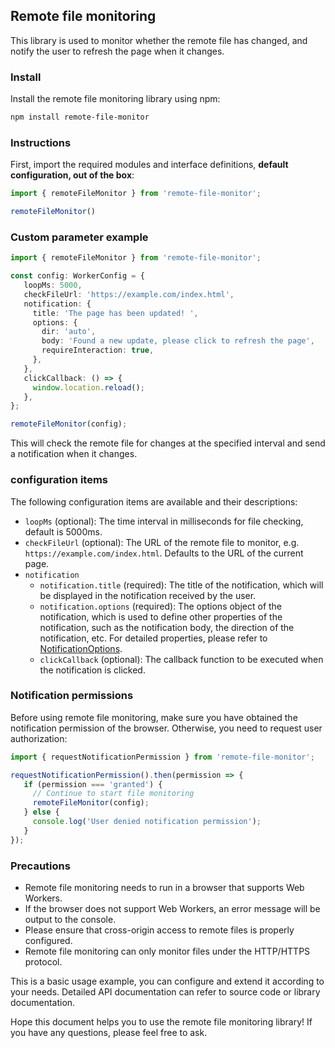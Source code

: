 ## Remote file monitoring

This library is used to monitor whether the remote file has changed, and notify the user to refresh the page when it changes.

### Install

Install the remote file monitoring library using npm:

```bash
npm install remote-file-monitor
```

### Instructions

First, import the required modules and interface definitions, **default configuration, out of the box**:

```typescript
import { remoteFileMonitor } from 'remote-file-monitor';

remoteFileMonitor()
```

### Custom parameter example

```typescript
import { remoteFileMonitor } from 'remote-file-monitor';

const config: WorkerConfig = {
   loopMs: 5000,
   checkFileUrl: 'https://example.com/index.html',
   notification: {
     title: 'The page has been updated! ',
     options: {
       dir: 'auto',
       body: 'Found a new update, please click to refresh the page',
       requireInteraction: true,
     },
   },
   clickCallback: () => {
     window.location.reload();
   },
};

remoteFileMonitor(config);
```

This will check the remote file for changes at the specified interval and send a notification when it changes.

### configuration items

The following configuration items are available and their descriptions:

- `loopMs` (optional): The time interval in milliseconds for file checking, default is 5000ms.
- `checkFileUrl` (optional): The URL of the remote file to monitor, e.g. `https://example.com/index.html`. Defaults to the URL of the current page.
- `notification`
  - `notification.title` (required): The title of the notification, which will be displayed in the notification received by the user.
  - `notification.options` (required): The options object of the notification, which is used to define other properties of the notification, such as the notification body, the direction of the notification, etc. For detailed properties, please refer to [NotificationOptions](https://developer.mozilla.org/en-US/docs/Web/API/Notification/Notification).
  - `clickCallback` (optional): The callback function to be executed when the notification is clicked.

### Notification permissions

Before using remote file monitoring, make sure you have obtained the notification permission of the browser. Otherwise, you need to request user authorization:

```typescript
import { requestNotificationPermission } from 'remote-file-monitor';

requestNotificationPermission().then(permission => {
   if (permission === 'granted') {
     // Continue to start file monitoring
     remoteFileMonitor(config);
   } else {
     console.log('User denied notification permission');
   }
});
```

### Precautions

- Remote file monitoring needs to run in a browser that supports Web Workers.
- If the browser does not support Web Workers, an error message will be output to the console.
- Please ensure that cross-origin access to remote files is properly configured.
- Remote file monitoring can only monitor files under the HTTP/HTTPS protocol.

This is a basic usage example, you can configure and extend it according to your needs. Detailed API documentation can refer to source code or library documentation.

Hope this document helps you to use the remote file monitoring library! If you have any questions, please feel free to ask.
